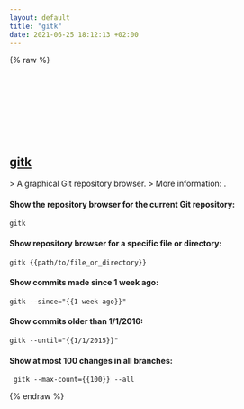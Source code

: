 ```yaml
---
layout: default
title: "gitk"
date: 2021-06-25 18:12:13 +02:00
---
```

{% raw %}
<h2 id="gitk">
  <a href="/en/common/gitk.html">gitk</a> <a href="#gitk"><svg class="icon">
    <use href="/assets/images/unicode_sprite.svg#link" />
  </svg></a>
</h2>
> A graphical Git repository browser.
> More information: <https://git-scm.com/docs/gitk>.

#### Show the repository browser for the current Git repository:
```shell
gitk
```
#### Show repository browser for a specific file or directory:
```shell
gitk {{path/to/file_or_directory}}
```
#### Show commits made since 1 week ago:
```shell
gitk --since="{{1 week ago}}"
```
#### Show commits older than 1/1/2016:
```shell
gitk --until="{{1/1/2015}}"
```
#### Show at most 100 changes in all branches:
```shell
 gitk --max-count={{100}} --all
```
{% endraw %}